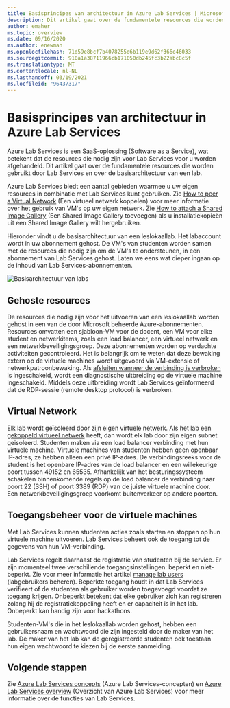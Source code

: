```yaml
---
title: Basisprincipes van architectuur in Azure Lab Services | Microsoft Docs
description: Dit artikel gaat over de fundamentele resources die worden gebruikt door Lab Services en over de basisarchitectuur van een lab.
author: emaher
ms.topic: overview
ms.date: 09/16/2020
ms.author: enewman
ms.openlocfilehash: 71d59e8bcf7b4078255d6b119e9d62f366e46033
ms.sourcegitcommit: 910a1a38711966cb171050db245fc3b22abc8c5f
ms.translationtype: MT
ms.contentlocale: nl-NL
ms.lasthandoff: 03/19/2021
ms.locfileid: "96437317"
---
```

# <a name="architecture-fundamentals-in-azure-lab-services"></a>Basisprincipes van architectuur in Azure Lab Services

Azure Lab Services is een SaaS-oplossing (Software as a Service), wat betekent dat de resources die nodig zijn voor Lab Services voor u worden afgehandeld. Dit artikel gaat over de fundamentele resources die worden gebruikt door Lab Services en over de basisarchitectuur van een lab.  

Azure Lab Services biedt een aantal gebieden waarmee u uw eigen resources in combinatie met Lab Services kunt gebruiken.  Zie [How to peer a Virtual Network](how-to-connect-peer-virtual-network.md) (Een virtueel netwerk koppelen) voor meer informatie over het gebruik van VM's op uw eigen netwerk.  Zie [How to attach a Shared Image Gallery](how-to-attach-detach-shared-image-gallery.md) (Een Shared Image Gallery toevoegen) als u installatiekopieën uit een Shared Image Gallery wilt hergebruiken.

Hieronder vindt u de basisarchitectuur van een leslokaallab.  Het labaccount wordt in uw abonnement gehost. De VM's van studenten worden samen met de resources die nodig zijn om de VM's te ondersteunen, in een abonnement van Lab Services gehost. Laten we eens wat dieper ingaan op de inhoud van Lab Services-abonnementen.

![Basisarchitectuur van labs](./media/classroom-labs-fundamentals/labservices-basic-architecture.png)

## <a name="hosted-resources"></a>Gehoste resources

De resources die nodig zijn voor het uitvoeren van een leslokaallab worden gehost in een van de door Microsoft beheerde Azure-abonnementen.  Resources omvatten een sjabloon-VM voor de docent, een VM voor elke student en netwerkitems, zoals een load balancer, een virtueel netwerk en een netwerkbeveiligingsgroep.  Deze abonnementen worden op verdachte activiteiten gecontroleerd.  Het is belangrijk om te weten dat deze bewaking extern op de virtuele machines wordt uitgevoerd via VM-extensie of netwerkpatroonbewaking.  Als [afsluiten wanneer de verbinding is verbroken](how-to-enable-shutdown-disconnect.md) is ingeschakeld, wordt een diagnostische uitbreiding op de virtuele machine ingeschakeld. Middels deze uitbreiding wordt Lab Services geïnformeerd dat de RDP-sessie (remote desktop protocol) is verbroken.

## <a name="virtual-network"></a>Virtual Network

Elk lab wordt geïsoleerd door zijn eigen virtuele netwerk.  Als het lab een [gekoppeld virtueel netwerk](how-to-connect-peer-virtual-network.md) heeft, dan wordt elk lab door zijn eigen subnet geïsoleerd.  Studenten maken via een load balancer verbinding met hun virtuele machine.  Virtuele machines van studenten hebben geen openbaar IP-adres, ze hebben alleen een privé IP-adres.  De verbindingsreeks voor de student is het openbare IP-adres van de load balancer en een willekeurige poort tussen 49152 en 65535.  Afhankelijk van het besturingssysteem schakelen binnenkomende regels op de load balancer de verbinding naar poort 22 (SSH) of poort 3389 (RDP) van de juiste virtuele machine door. Een netwerkbeveiligingsgroep voorkomt buitenverkeer op andere poorten.

## <a name="access-control-to-the-virtual-machines"></a>Toegangsbeheer voor de virtuele machines

Met Lab Services kunnen studenten acties zoals starten en stoppen op hun virtuele machine uitvoeren.  Lab Services beheert ook de toegang tot de gegevens van hun VM-verbinding.

Lab Services regelt daarnaast de registratie van studenten bij de service. Er zijn momenteel twee verschillende toegangsinstellingen: beperkt en niet-beperkt. Zie voor meer informatie het artikel [manage lab users](how-to-configure-student-usage.md#send-invitations-to-users) (labgebruikers beheren). Beperkte toegang houdt in dat Lab Services verifieert of de studenten als gebruiker worden toegevoegd voordat ze toegang krijgen. Onbeperkt betekent dat elke gebruiker zich kan registreren zolang hij de registratiekoppeling heeft en er capaciteit is in het lab. Onbeperkt kan handig zijn voor hackathons.

Studenten-VM's die in het leslokaallab worden gehost, hebben een gebruikersnaam en wachtwoord die zijn ingesteld door de maker van het lab.  De maker van het lab kan de geregistreerde studenten ook toestaan hun eigen wachtwoord te kiezen bij de eerste aanmelding.  

## <a name="next-steps"></a>Volgende stappen

Zie [Azure Lab Services concepts](classroom-labs-concepts.md) (Azure Lab Services-concepten) en [Azure Lab Services overview](classroom-labs-overview.md) (Overzicht van Azure Lab Services) voor meer informatie over de functies van Lab Services.
